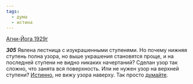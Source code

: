```yaml
---
tags:
  - дума
  - истина
---
```


[Агни-Йога 1929г](https://127.0.0.1:4002/agni/1929)

___305___
Явлена лестница с изукрашенными ступенями. Но почему нижняя ступень полна узора, но выше украшения становятся проще, и на последней ступени не видно никаких начертаний? Сделан узор так сложно, что занята вся поверхность. Или не нужен узор на верхней ступени? [Истинно](../../../tags/#истина), не вижу узора наверху. Так просто [думайте](../../../tags/#дума).